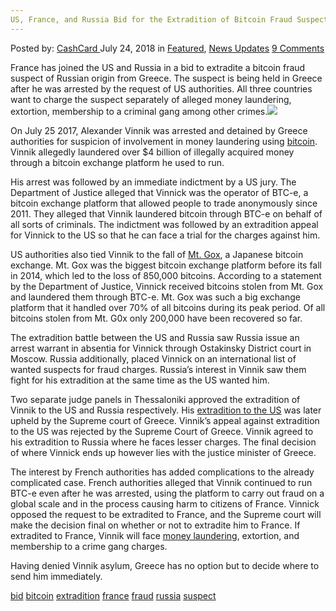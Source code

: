 ```yaml
---
US, France, and Russia Bid for the Extradition of Bitcoin Fraud Suspect
---
```

<article class="post-listing post-26387 post type-post status-publish format-standard has-post-thumbnail hentry 
 tag-bid tag-bitcoin tag-extradition tag-france tag-fraud tag-russia tag-suspect">
<div class="post-inner">
<span>Posted by: <a href="https://www.deepdotweb.com/author/cashcard/" title="">CashCard </a></span>
<span>July 24, 2018</span>
<span>in <a href="https://www.deepdotweb.com/category/deepdot-news/" rel="category tag">Featured</a>, <a href="https://www.deepdotweb.com/category/news-updates/" rel="category tag">News Updates</a></span>
<span><a href="https://www.deepdotweb.com/2018/07/24/us-france-and-russia-bid-for-the-extradition-of-bitcoin-fraud-suspect/#comments">9 Comments</a></span>


<p>France has joined the US and Russia in a bid to extradite a bitcoin fraud suspect of Russian origin from Greece. The suspect is being held in Greece after he was arrested by the request of US authorities. All three countries want to charge the suspect separately of alleged money laundering, extortion, membership to a criminal gang among other crimes.<img class="wp-image-26391 aligncenter" src="/imgs/2018/07/word-image-1.png" srcset="/imgs/2018/07/word-image-1.png 660w, /imgs/2018/07/word-image-1-300x200.png 300w" sizes="(max-width: 660px) 100vw, 660px" /></p>
<p>On July 25 2017, Alexander Vinnik was arrested and detained by Greece authorities for suspicion of involvement in money laundering using <a href="https://www.deepdotweb.com/tag/bitcoin/">bitcoin</a>. Vinnik allegedly laundered over $4 billion of illegally acquired money through a bitcoin exchange platform he used to run.</p>
<p>His arrest was followed by an immediate indictment by a US jury. The Department of Justice alleged that Vinnick was the operator of BTC-e, a bitcoin exchange platform that allowed people to trade anonymously since 2011. They alleged that Vinnik laundered bitcoin through BTC-e on behalf of all sorts of criminals. The indictment was followed by an extradition appeal for Vinnick to the US so that he can face a trial for the charges against him.</p>
<p>US authorities also tied Vinnik to the fall of <a href="https://www.deepdotweb.com/2017/08/15/btc-e-allegedly-process-95-bitcoin-ransom-payments/">Mt. Gox</a>, a Japanese bitcoin exchange. Mt. Gox was the biggest bitcoin exchange platform before its fall in 2014, which led to the loss of 850,000 bitcoins. According to a statement by the Department of Justice, Vinnick received bitcoins stolen from Mt. Gox and laundered them through BTC-e. Mt. Gox was such a big exchange platform that it handled over 70% of all bitcoins during its peak period. Of all bitcoins stolen from Mt. G0x only 200,000 have been recovered so far.</p>
<p>The extradition battle between the US and Russia saw Russia issue an arrest warrant in absentia for Vinnick through Ostakinsky District court in Moscow. Russia additionally, placed Vinnick on an international list of wanted suspects for fraud charges. Russia’s interest in Vinnik saw them fight for his extradition at the same time as the US wanted him.</p>
<p>Two separate judge panels in Thessaloniki approved the extradition of Vinnik to the US and Russia respectively. His <a href="https://www.deepdotweb.com/2018/06/30/suspected-silk-road-right-hand-man-extradited-to-the-us/">extradition to the US</a> was later upheld by the Supreme court of Greece. Vinnik’s appeal against extradition to the US was rejected by the Supreme Court of Greece. Vinnik agreed to his extradition to Russia where he faces lesser charges. The final decision of where Vinnick ends up however lies with the justice minister of Greece.</p>
<p>The interest by French authorities has added complications to the already complicated case. French authorities alleged that Vinnik continued to run BTC-e even after he was arrested, using the platform to carry out fraud on a global scale and in the process causing harm to citizens of France. Vinnick opposed the request to be extradited to France, and the Supreme court will make the decision final on whether or not to extradite him to France. If extradited to France, Vinnik will face <a href="https://www.deepdotweb.com/2017/03/18/bitcoin-money-laundering-challenges-law-enforcement-agencies/">money laundering</a>, extortion, and membership to a crime gang charges.</p>
<p>Having denied Vinnik asylum, Greece has no option but to decide where to send him immediately.</p>
</div>
<a href="https://www.deepdotweb.com/tag/bid/" rel="tag">bid</a> <a href="https://www.deepdotweb.com/tag/bitcoin/" rel="tag">bitcoin</a> <a href="https://www.deepdotweb.com/tag/extradition/" rel="tag">extradition</a> <a href="https://www.deepdotweb.com/tag/france/" rel="tag">france</a> <a href="https://www.deepdotweb.com/tag/fraud/" rel="tag">fraud</a> <a href="https://www.deepdotweb.com/tag/russia/" rel="tag">russia</a> <a href="https://www.deepdotweb.com/tag/suspect/" rel="tag">suspect</a></span> <span style="display:none" class="updated">2018-07-24<a href="https://www.deepdotweb.com/author/cashcard/" title="Posts by CashCard" rel="author">CashCard</a></strong></div>
</div>
</article>

